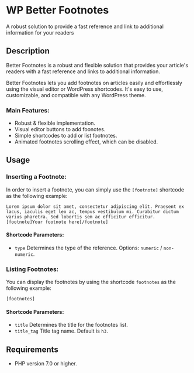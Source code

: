 # WP Better Footnotes
A robust solution to provide a fast reference and link to additional information for your readers

## Description
Better Footnotes is a robust and flexible solution that provides your article's readers with a fast reference and links to additional information.

Better Footnotes lets you add footnotes on articles easily and effortlessly using the visual editor or WordPress shortcodes. It's easy to use, customizable, and compatible with any WordPress theme.

### Main Features:
- Robust & flexible implementation.
- Visual editor buttons to add foonotes.
- Simple shortcodes to add or list footnotes.
- Animated footnotes scrolling effect, which can be disabled.

## Usage

### Inserting a Footnote:
In order to insert a footnote, you can simply use the `[footnote]` shortcode as the following example:
```
Lorem ipsum dolor sit amet, consectetur adipiscing elit. Praesent ex lacus, iaculis eget leo ac, tempus vestibulum mi. Curabitur dictum varius pharetra. Sed lobortis sem ac efficitur efficitur. [footnote]Your footnote here[/footnote]
```

#### Shortcode Parameters:
- `type` Determines the type of the reference. Options: `numeric` / `non-numeric`.

### Listing Footnotes:
You can display the footnotes by using the shortcode `footnotes` as the following example:
```
[footnotes]
```
#### Shortcode Parameters:
- `title` Determines the title for the footnotes list.
- `title_tag` Title tag name. Default is `h3`.

## Requirements
- PHP version 7.0 or higher.

